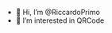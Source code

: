 - 👋 Hi, I’m @RiccardoPrimo
- 👀 I’m interested in QRCode


<!---
RiccardoPrimo/RiccardoPrimo is a ✨ special ✨ repository because its `README.md` (this file) appears on your GitHub profile.
You can click the Preview link to take a look at your changes.
--->
